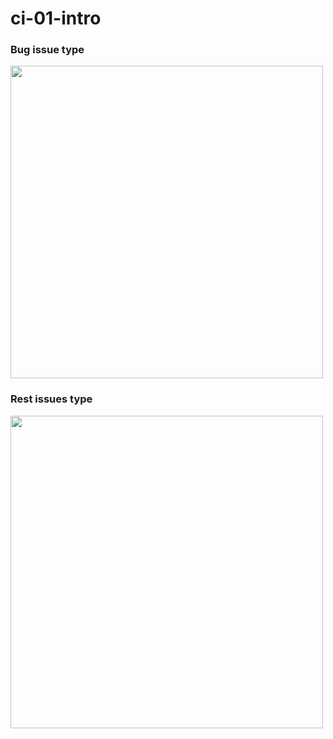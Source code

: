 # ci-01-intro

### Bug issue type
<img src="https://github.com/user-attachments/assets/4c6a8d0e-e7ff-46d5-a0bb-35e153ac794e" width ="500" >


### Rest issues type

<img src="https://github.com/user-attachments/assets/149e7ec0-b13d-4ea3-a6f9-8fa92774a08f" width ="500" >
